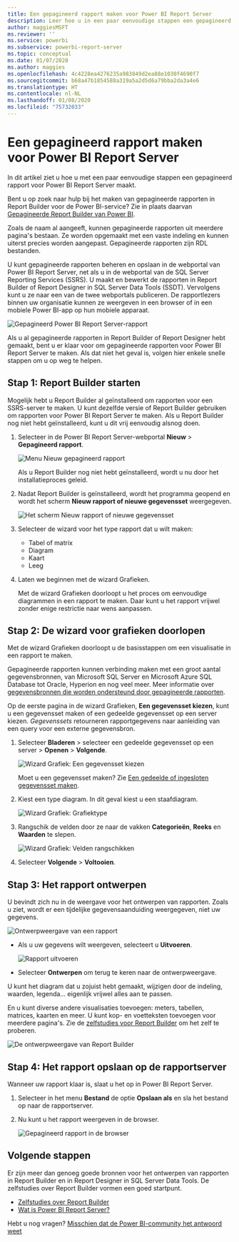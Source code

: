 ```yaml
---
title: Een gepagineerd rapport maken voor Power BI Report Server
description: Leer hoe u in een paar eenvoudige stappen een gepagineerd rapport voor Power BI Report Server maakt.
author: maggiesMSFT
ms.reviewer: ''
ms.service: powerbi
ms.subservice: powerbi-report-server
ms.topic: conceptual
ms.date: 01/07/2020
ms.author: maggies
ms.openlocfilehash: 4c4228ea4276235a983849d2ea88e1030f4690f7
ms.sourcegitcommit: b68a47b1854588a319a5a2d5d6a79bba2da3a4e6
ms.translationtype: HT
ms.contentlocale: nl-NL
ms.lasthandoff: 01/08/2020
ms.locfileid: "75732033"
---
```

# <a name="create-a-paginated-report-for-power-bi-report-server"></a>Een gepagineerd rapport maken voor Power BI Report Server
In dit artikel ziet u hoe u met een paar eenvoudige stappen een gepagineerd rapport voor Power BI Report Server maakt.

Bent u op zoek naar hulp bij het maken van gepagineerde rapporten in Report Builder voor de Power BI-service? Zie in plaats daarvan [Gepagineerde Report Builder van Power BI](../report-builder-power-bi.md).

Zoals de naam al aangeeft, kunnen gepagineerde rapporten uit meerdere pagina's bestaan. Ze worden opgemaakt met een vaste indeling en kunnen uiterst precies worden aangepast. Gepagineerde rapporten zijn RDL bestanden.

U kunt gepagineerde rapporten beheren en opslaan in de webportal van Power BI Report Server, net als u in de webportal van de SQL Server Reporting Services (SSRS). U maakt en bewerkt de rapporten in Report Builder of Report Designer in SQL Server Data Tools (SSDT). Vervolgens kunt u ze naar een van de twee webportals publiceren. De rapportlezers binnen uw organisatie kunnen ze weergeven in een browser of in een mobiele Power BI-app op hun mobiele apparaat.

![Gepagineerd Power BI Report Server-rapport](media/quickstart-create-paginated-report/reportserver-paginated-report.png)

Als u al gepagineerde rapporten in Report Builder of Report Designer hebt gemaakt, bent u er klaar voor om gepagineerde rapporten voor Power BI Report Server te maken. Als dat niet het geval is, volgen hier enkele snelle stappen om u op weg te helpen.

## <a name="step-1-start-report-builder"></a>Stap 1: Report Builder starten
Mogelijk hebt u Report Builder al geïnstalleerd om rapporten voor een SSRS-server te maken. U kunt dezelfde versie of Report Builder gebruiken om rapporten voor Power BI Report Server te maken. Als u Report Builder nog niet hebt geïnstalleerd, kunt u dit vrij eenvoudig alsnog doen.

1. Selecteer in de Power BI Report Server-webportal **Nieuw** > **Gepagineerd rapport**.
   
    ![Menu Nieuw gepagineerd rapport](media/quickstart-create-paginated-report/reportserver-new-paginated-report-menu.png)
   
    Als u Report Builder nog niet hebt geïnstalleerd, wordt u nu door het installatieproces geleid.
2. Nadat Report Builder is geïnstalleerd, wordt het programma geopend en wordt het scherm **Nieuw rapport of nieuwe gegevensset** weergegeven.
   
    ![Het scherm Nieuw rapport of nieuwe gegevensset](media/quickstart-create-paginated-report/reportserver-paginated-new-report-screen.png)
3. Selecteer de wizard voor het type rapport dat u wilt maken:
   
   * Tabel of matrix
   * Diagram
   * Kaart
   * Leeg
4. Laten we beginnen met de wizard Grafieken.
   
    Met de wizard Grafieken doorloopt u het proces om eenvoudige diagrammen in een rapport te maken. Daar kunt u het rapport vrijwel zonder enige restrictie naar wens aanpassen.

## <a name="step-2-go-through-the-chart-wizard"></a>Stap 2: De wizard voor grafieken doorlopen
Met de wizard Grafieken doorloopt u de basisstappen om een visualisatie in een rapport te maken.

Gepagineerde rapporten kunnen verbinding maken met een groot aantal gegevensbronnen, van Microsoft SQL Server en Microsoft Azure SQL Database tot Oracle, Hyperion en nog veel meer. Meer informatie over [gegevensbronnen die worden ondersteund door gepagineerde rapporten](connect-data-sources.md).

Op de eerste pagina in de wizard Grafieken, **Een gegevensset kiezen**, kunt u een gegevensset maken of een gedeelde gegevensset op een server kiezen. *Gegevenssets* retourneren rapportgegevens naar aanleiding van een query voor een externe gegevensbron.

1. Selecteer **Bladeren** > selecteer een gedeelde gegevensset op een server > **Openen** > **Volgende**.
   
    ![Wizard Grafiek: Een gegevensset kiezen](media/quickstart-create-paginated-report/reportserver-paginated-choose-dataset.png)
   
     Moet u een gegevensset maken? Zie [Een gedeelde of ingesloten gegevensset maken](https://docs.microsoft.com/sql/reporting-services/report-data/create-a-shared-dataset-or-embedded-dataset-report-builder-and-ssrs).
2. Kiest een type diagram. In dit geval kiest u een staafdiagram.
   
    ![Wizard Grafiek: Grafiektype](media/quickstart-create-paginated-report/reportserver-paginated-choose-chart-type.png)
3. Rangschik de velden door ze naar de vakken **Categorieën**, **Reeks** en **Waarden** te slepen.
   
    ![Wizard Grafiek: Velden rangschikken](media/quickstart-create-paginated-report/reportserver-paginated-arrange-fields.png)
4. Selecteer **Volgende** > **Voltooien**.

## <a name="step-3-design-your-report"></a>Stap 3: Het rapport ontwerpen
U bevindt zich nu in de weergave voor het ontwerpen van rapporten. Zoals u ziet, wordt er een tijdelijke gegevensaanduiding weergegeven, niet uw gegevens.

![Ontwerpweergave van een rapport](media/quickstart-create-paginated-report/reportserver-paginated-preview-report.png)

* Als u uw gegevens wilt weergeven, selecteert u **Uitvoeren**.
  
     ![Rapport uitvoeren](media/quickstart-create-paginated-report/reportserver-paginated-run-report.png)
* Selecteer **Ontwerpen** om terug te keren naar de ontwerpweergave.

U kunt het diagram dat u zojuist hebt gemaakt, wijzigen door de indeling, waarden, legenda... eigenlijk vrijwel alles aan te passen.

En u kunt diverse andere visualisaties toevoegen: meters, tabellen, matrices, kaarten en meer. U kunt kop- en voetteksten toevoegen voor meerdere pagina's. Zie de [zelfstudies voor Report Builder](https://docs.microsoft.com/sql/reporting-services/report-builder-tutorials) om het zelf te proberen.

![De ontwerpweergave van Report Builder](media/quickstart-create-paginated-report/reportserver-paginated-finished-design-report.png)

## <a name="step-4-save-your-report-to-the-report-server"></a>Stap 4: Het rapport opslaan op de rapportserver
Wanneer uw rapport klaar is, slaat u het op in Power BI Report Server.

1. Selecteer in het menu **Bestand** de optie **Opslaan als** en sla het bestand op naar de rapportserver. 
2. Nu kunt u het rapport weergeven in de browser.
   
    ![Gepagineerd rapport in de browser](media/quickstart-create-paginated-report/reportserver-paginated-report.png)

## <a name="next-steps"></a>Volgende stappen
Er zijn meer dan genoeg goede bronnen voor het ontwerpen van rapporten in Report Builder en in Report Designer in SQL Server Data Tools. De zelfstudies over Report Builder vormen een goed startpunt.

* [Zelfstudies over Report Builder](https://docs.microsoft.com/sql/reporting-services/report-builder-tutorials)
* [Wat is Power BI Report Server?](get-started.md)  

Hebt u nog vragen? [Misschien dat de Power BI-community het antwoord weet](https://community.powerbi.com/)

